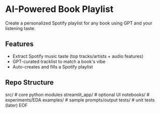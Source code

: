 # AI-Powered Book Playlist

Create a personalized Spotify playlist for any book using GPT and your listening taste.

## Features
- Extract Spotify music taste (top tracks/artists + audio features)
- GPT-curated tracklist to match a book's vibe
- Auto-creates and fills a Spotify playlist

## Repo Structure
src/                # core python modules
streamlit_app/      # optional UI
notebooks/          # experiments/EDA
examples/           # sample prompts/output
tests/              # unit tests (later)
EOF
